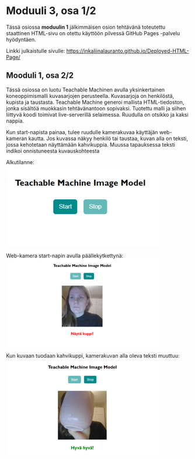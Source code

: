 # Moduuli 3, osa 1/2

Tässä osiossa **moduulin 1** jälkimmäisen osion tehtävänä toteutettu staattinen HTML-sivu on otettu käyttöön pilvessä GitHub Pages -palvelu hyödyntäen.

Linkki julkaistulle sivulle: https://inkaliinalauranto.github.io/Deployed-HTML-Page/

## Mooduli 1, osa 2/2

Tässä osiossa on luotu Teachable Machinen avulla yksinkertainen koneoppimismalli kuvasarjojen perusteella. Kuvasarjoja on henkilöstä, kupista ja taustasta. Teachable Machine generoi mallista HTML-tiedoston, jonka sisältöä muokkasin tehtävänantoon sopivaksi. Tuotettu malli ja siihen liittyvä koodi toimivat live-serverillä selaimessa. Ruudulla on otsikko ja kaksi nappia. 

Kun start-napista painaa, tulee ruudulle kamerakuvaa käyttäjän web-kameran kautta. Jos kuvassa näkyy henkilö tai taustaa, kuvan alla on teksti, jossa kehotetaan näyttämään kahvikuppia. Muussa tapauksessa teksti indikoi onnistuneesta kuvauskohteesta

Alkutilanne:\
<img src="./image1.png" alt="Start situation" style="width:30em;"/>

Web-kamera start-napin avulla päällekytkettynä:\
<img src="./image2.png" alt="Web camera video" style="width:30em;"/>

Kun kuvaan tuodaan kahvikuppi, kamerakuvan alla oleva teksti muuttuu:\
<img src="./image3.png" alt="[Coffee cup through a web camera" style="width:30em;"/>